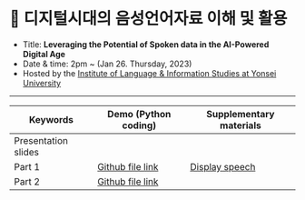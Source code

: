 # 🌱 디지털시대의 음성언어자료 이해 및 활용

- Title: **Leveraging the Potential of Spoken data in the AI-Powered Digital Age**
- Date & time: 2pm ~ (Jan 26. Thursday, 2023)
- Hosted by the [Institute of Language & Information Studies at Yonsei University](https://ilis2.yonsei.ac.kr/ilis/index.do)
---

|Keywords|Demo (Python coding)|Supplementary materials|
|--|--|--|
|Presentation slides| | |
|Part 1| [Github file link](https://github.com/MK316/workshops/blob/133af556f3f28930a4bf59ea5f6962465c3515fd/20230126_yonsei/ILIS_139th_Part1.ipynb)| [Display speech](https://github.com/MK316/workshops/blob/main/20230126_yonsei/display_speech.ipynb)|
|Part 2|[Github file link](https://github.com/MK316/workshops/blob/133af556f3f28930a4bf59ea5f6962465c3515fd/20230126_yonsei/ILIS_139th_Part2.ipynb)||


